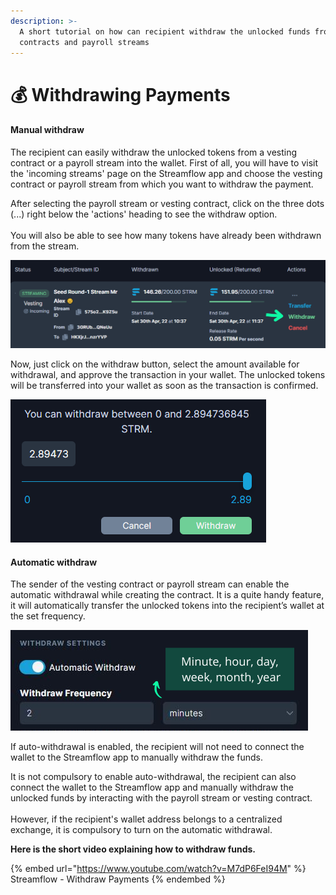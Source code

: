 ```yaml
---
description: >-
  A short tutorial on how can recipient withdraw the unlocked funds from vesting
  contracts and payroll streams
---
```


# 💰 Withdrawing Payments

#### Manual withdraw

The recipient can easily withdraw the unlocked tokens from a vesting contract or a payroll stream into the wallet. First of all, you will have to visit the 'incoming streams' page on the Streamflow app and choose the vesting contract or payroll stream from which you want to withdraw the payment.

After selecting the payroll stream or vesting contract, click on the three dots (...) right below the 'actions' heading to see the withdraw option.\
\
You will also be able to see how many tokens have already been withdrawn from the stream.

![How to find the withdraw option](<../../.gitbook/assets/withdraw pinter.png>)

Now, just click on the withdraw button, select the amount available for withdrawal, and approve the transaction in your wallet. The unlocked tokens will be transferred into your wallet as soon as the transaction is confirmed.

![Amount available to withdraw](<../../.gitbook/assets/withdraw (2).png>)

#### Automatic withdraw

The sender of the vesting contract or payroll stream can enable the automatic withdrawal while creating the contract. It is a quite handy feature, it will automatically transfer the unlocked tokens into the recipient’s wallet at the set frequency.

![How to enable automatic withraw and choose withdraw frequency ](<../../.gitbook/assets/streaming auto withdrawal shot (2).png>)

If auto-withdrawal is enabled, the recipient will not need to connect the wallet to the Streamflow app to manually withdraw the funds.

It is not compulsory to enable auto-withdrawal, the recipient can also connect the wallet to the Streamflow app and manually withdraw the unlocked funds by interacting with the payroll stream or vesting contract.\
\
However, if the recipient's wallet address belongs to a centralized exchange, it is compulsory to turn on the automatic withdrawal.&#x20;



**Here is the short video explaining how to withdraw funds.**

{% embed url="https://www.youtube.com/watch?v=M7dP6FeI94M" %}
Streamflow - Withdraw Payments
{% endembed %}
